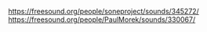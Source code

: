 https://freesound.org/people/soneproject/sounds/345272/
https://freesound.org/people/PaulMorek/sounds/330067/